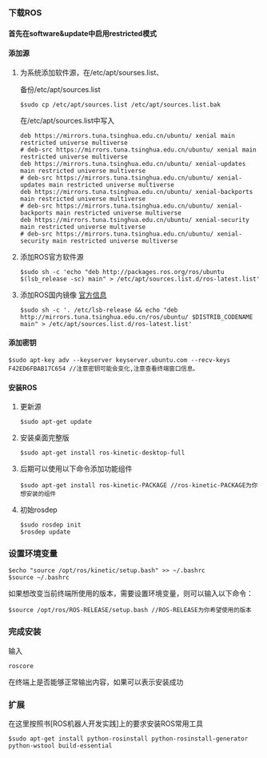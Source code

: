 ### 下载ROS

#### 首先在software&update中启用restricted模式

#### 添加源

1. 为系统添加软件源，在/etc/apt/sourses.list、

   备份/etc/apt/sources.list

   ```shell
   $sudo cp /etc/apt/sources.list /etc/apt/sources.list.bak
   ```

   在/etc/apt/sources.list中写入

   ```/etc/apt/sources.list
   deb https://mirrors.tuna.tsinghua.edu.cn/ubuntu/ xenial main restricted universe multiverse
   # deb-src https://mirrors.tuna.tsinghua.edu.cn/ubuntu/ xenial main restricted universe multiverse
   deb https://mirrors.tuna.tsinghua.edu.cn/ubuntu/ xenial-updates main restricted universe multiverse
   # deb-src https://mirrors.tuna.tsinghua.edu.cn/ubuntu/ xenial-updates main restricted universe multiverse
   deb https://mirrors.tuna.tsinghua.edu.cn/ubuntu/ xenial-backports main restricted universe multiverse
   # deb-src https://mirrors.tuna.tsinghua.edu.cn/ubuntu/ xenial-backports main restricted universe multiverse
   deb https://mirrors.tuna.tsinghua.edu.cn/ubuntu/ xenial-security main restricted universe multiverse
   # deb-src https://mirrors.tuna.tsinghua.edu.cn/ubuntu/ xenial-security main restricted universe multiverse
   ```

2. 添加ROS官方软件源

   ```shell
   $sudo sh -c 'echo "deb http://packages.ros.org/ros/ubuntu $(lsb_release -sc) main" > /etc/apt/sources.list.d/ros-latest.list'
   ```

3. 添加ROS国内镜像 [官方信息](http://wiki.ros.org/ROS/Installation/UbuntuMirrors)

   ```shell
   $sudo sh -c '. /etc/lsb-release && echo "deb http://mirrors.tuna.tsinghua.edu.cn/ros/ubuntu/ $DISTRIB_CODENAME main" > /etc/apt/sources.list.d/ros-latest.list'
   ```

#### 添加密钥

```shell
$sudo apt-key adv --keyserver keyserver.ubuntu.com --recv-keys F42ED6FBAB17C654 //注意密钥可能会变化,注意查看终端窗口信息。
```

#### 安装ROS

1. 更新源

   ```shell
   $sudo apt-get update
   ```

2. 安装桌面完整版

   ```shell
   $sudo apt-get install ros-kinetic-desktop-full
   ```

3. 后期可以使用以下命令添加功能组件

   ```shell
   $sudo apt-get install ros-kinetic-PACKAGE //ros-kinetic-PACKAGE为你想安装的组件
   ```

4. 初始rosdep

   ```shell
   $sudo rosdep init
   $rosdep update
   ```

### 设置环境变量

```shell
$echo "source /opt/ros/kinetic/setup.bash" >> ~/.bashrc
$source ~/.bashrc
```

如果想改变当前终端所使用的版本，需要设置环境变量，则可以输入以下命令：

```shell
$source /opt/ros/ROS-RELEASE/setup.bash //ROS-RELEASE为你希望使用的版本
```

### 完成安装

输入

```shell
roscore
```

在终端上是否能够正常输出内容，如果可以表示安装成功

### 扩展

在这里按照书[ROS机器人开发实践]上的要求安装ROS常用工具

```shell
$sudo apt-get install python-rosinstall python-rosinstall-generator python-wstool build-essential
```

